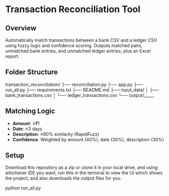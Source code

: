 # Transaction Reconciliation Tool

## Overview
Automatically match transactions between a bank CSV and a ledger CSV using fuzzy logic and confidence scoring. Outputs matched pairs, unmatched bank entries, and unmatched ledger entries, plus an Excel report.

## Folder Structure 

transaction_reconciliation/
├── reconciliation.py
├── app.py
├── run_all.py
├── requirements.txt
├── README.md
├── input_data/
│   ├── bank_transactions.csv
│   └── ledger_transactions.csv
└── output/_____

## Matching Logic
- **Amount**: ±₹1
- **Date**: ±3 days
- **Description**: ≥60% similarity (RapidFuzz)
- **Confidence**: Weighted by amount (40%), date (30%), description (30%)

## Setup

Download this repository as a zip or clone it in your local drive, and using whichever IDE you want, run this in the terminal to view the UI which shows the project, and also downloads the output files for you.


python run_all.py


